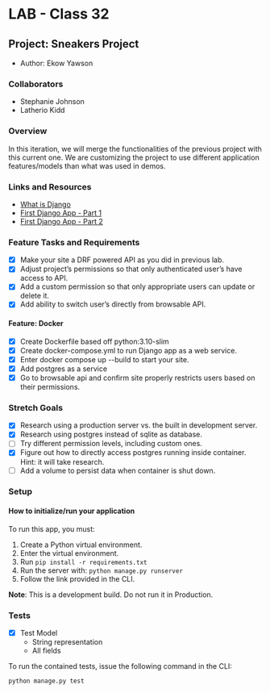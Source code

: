 # LAB - Class 32

## Project: Sneakers Project

- Author: Ekow Yawson

### Collaborators

- Stephanie Johnson
- Latherio Kidd

### Overview

In this iteration, we will merge the functionalities of the previous project with this current one. We are customizing the project to use different application features/models than what was used in demos.

### Links and Resources

- [What is Django](https://developer.mozilla.org/en-US/docs/Learn/Server-side/Django/Introduction)
- [First Django App - Part 1](https://docs.djangoproject.com/en/5.0/intro/tutorial01/)
- [First Django App - Part 2](https://docs.djangoproject.com/en/5.0/intro/tutorial02/)

### Feature Tasks and Requirements

- [x] Make your site a DRF powered API as you did in previous lab.
- [x] Adjust project’s permissions so that only authenticated user’s have access to API.
- [x] Add a custom permission so that only appropriate users can update or delete it.
- [x] Add ability to switch user’s directly from browsable API.

#### Feature: Docker

- [x] Create Dockerfile based off python:3.10-slim
- [x] Create docker-compose.yml to run Django app as a web service.
- [x] Enter docker compose up --build to start your site.
- [x] Add postgres as a service
- [x] Go to browsable api and confirm site properly restricts users based on their permissions.

### Stretch Goals

- [x] Research using a production server vs. the built in development server.
- [x] Research using postgres instead of sqlite as database.
- [ ] Try different permission levels, including custom ones.
- [x] Figure out how to directly access postgres running inside container. Hint: it will take research.
- [ ] Add a volume to persist data when container is shut down.

### Setup

#### How to initialize/run your application

To run this app, you must:

1. Create a Python virtual environment.
2. Enter the virtual environment.
3. Run `pip install -r requirements.txt`
4. Run the server with: `python manage.py runserver`
5. Follow the link provided in the CLI.

**Note**: This is a development build. Do not run it in Production.

### Tests

- [x] Test Model
  - String representation
  - All fields

To run the contained tests, issue the following command in the CLI:

```bash
python manage.py test
```
